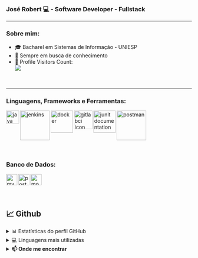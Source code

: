 ### José Robert 💻 - Software Developer - Fullstack

---

### Sobre mim:
- 🎓 Bacharel em Sistemas de Informação - UNIESP
- 🌱 Sempre em busca de conhecimento
- 🎢 Profile Visitors Count:  
![](https://visitor-badge.glitch.me/badge?page_id=Jose-Robert.Jose-Robert)

<br/>

---

### Linguagens, Frameworks e Ferramentas:
[<img align="left" alt="java icon" width="35px" src="https://upload.wikimedia.org/wikipedia/it/thumb/2/2e/Java_Logo.svg/258px-Java_Logo.svg.png"/>][java]
[<img align="left" alt="jenkins" width="80px" src="https://miro.medium.com/max/800/1*LOFbTP2SxXcFpM_qTsUSuw.png" />][jenkins]
[<img align="left" alt="docker" width="60px" src="https://www.ibm.com/blogs/cloud-computing/wp-content/uploads/2014/04/docker-logo-open-cloud.png" />][docker]
[<img align="left" alt="gitlabci icon" width="50px" src="https://miro.medium.com/max/340/1*HP0Qss6BAQcv0UbHb21YFQ.png">][gitlabci]
[<img align="left" alt="junit documentation" width="60px" src="https://miro.medium.com/max/460/1*ahIiDbsR6s9XgR45nJJ5DA.png">][junit]
[<img align="left" alt="postman" width="80px" src="https://s3.amazonaws.com/media-p.slid.es/uploads/327261/images/5065937/pm-logo-vert.png">][postman]

<br/><br/><br/><br/>
---

### Banco de Dados:
[<img align="left" alt="mysql" width="30px" src="https://cdn.jsdelivr.net/npm/simple-icons@3.12.1/icons/mysql.svg">][mysql]
[<img align="left" alt="postgresql" width="30px" src="https://cdn.jsdelivr.net/npm/simple-icons@3.12.1/icons/postgresql.svg">][postgresql]
[<img align="left" alt="mongodb" width="30px" src="https://cdn.jsdelivr.net/npm/simple-icons@3.12.1/icons/mongodb.svg">][mongodb]


<br/><br/>
---

## 📈 Github

<!-- https://github.com/anuraghazra/github-readme-stats -->
<details>
  <summary>📊 Estatísticas do perfil GitHub</summary>
  <br/>
  <a href="https://github.com/anuraghazra/github-readme-stats"><img alt="Jose-Robert's Github Stats" src="https://github-readme-stats.vercel.app/api?username=Jose-Robert&show_icons=true&count_private=true&hide=" /></a>
</details>

<details> 
  <summary>💻 Linguagens mais utilizadas </summary>
  <br/>
  <a href="https://github.com/anuraghazra/github-readme-stats"><img alt="Jose-Robert's Top Languages" src="https://github-readme-stats.vercel.app/api/top-langs/?username=Jose-Robert&langs_count=10&layout=compact#" /></a>
  <br/>
</details>

<details>
<summary> <b>📫 Onde me encontrar </b></summary>
<p align="center">
<a href="https://www.linkedin.com/in/joserobertgoncalves/"><img alt="LinkedIn" src="https://img.shields.io/badge/LinkedIn-Jose%20Robert%20Goncalves-blue?style=for-the-badge&logo=linkedin"></a>
<a href="mailto:jrobert.dev@hotmail.com"><img alt="Email" src="https://img.shields.io/badge/Email-Jose%20Robert%20Goncalves-blue?style=for-the-badge&logo=gmail"></a>
</p>
</details>


[gitlabci]: https://docs.gitlab.com/ee/ci/
[java]: https://docs.oracle.com/en/java/
[junit]: https://junit.org/
[postman]: https://www.postman.com/
[maven]: https://maven.apache.org/guides/index.html
[jenkins]: https://www.jenkins.io/doc/
[docker]: https://docs.docker.com/
[oracle]: https://docs.oracle.com/en/database/oracle/oracle-database/
[mysql]: https://dev.mysql.com/doc/
[postgresql]: https://www.postgresql.org/docs/
[mongodb]: https://www.mongodb.com/
